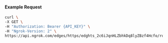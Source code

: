 <!-- Code generated for API Clients. DO NOT EDIT. -->

#### Example Request

```bash
curl \
-X GET \
-H "Authorization: Bearer {API_KEY}" \
-H "Ngrok-Version: 2" \
https://api.ngrok.com/edges/https/edghts_2c6iJqnHLZbhkDq8lyZBzf4Hcfo/routes/edghtsrt_2c6iJo4aMdipBrUHOcVPR4McGMQ/request_headers
```
